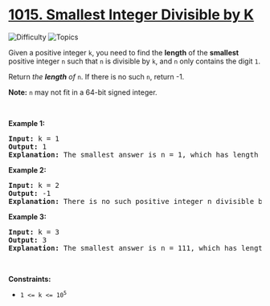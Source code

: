 # [1015. Smallest Integer Divisible by K](https://leetcode.com/problems/smallest-integer-divisible-by-k)

![Difficulty](https://img.shields.io/badge/Difficulty-Medium-blue.svg) ![Topics](https://img.shields.io/badge/Topics-Hash%20Table,%20Math-orange.svg)
<br/>

<p>Given a positive integer <code>k</code>, you need to find the <strong>length</strong> of the <strong>smallest</strong> positive integer <code>n</code> such that <code>n</code> is divisible by <code>k</code>, and <code>n</code> only contains the digit <code>1</code>.</p>

<p>Return <em>the <strong>length</strong> of </em><code>n</code>. If there is no such <code>n</code>, return -1.</p>

<p><strong>Note:</strong> <code>n</code> may not fit in a 64-bit signed integer.</p>

<p>&nbsp;</p>
<p><strong class="example">Example 1:</strong></p>

<pre>
<strong>Input:</strong> k = 1
<strong>Output:</strong> 1
<strong>Explanation:</strong> The smallest answer is n = 1, which has length 1.
</pre>

<p><strong class="example">Example 2:</strong></p>

<pre>
<strong>Input:</strong> k = 2
<strong>Output:</strong> -1
<strong>Explanation:</strong> There is no such positive integer n divisible by 2.
</pre>

<p><strong class="example">Example 3:</strong></p>

<pre>
<strong>Input:</strong> k = 3
<strong>Output:</strong> 3
<strong>Explanation:</strong> The smallest answer is n = 111, which has length 3.
</pre>

<p>&nbsp;</p>
<p><strong>Constraints:</strong></p>

<ul>
	<li><code>1 &lt;= k &lt;= 10<sup>5</sup></code></li>
</ul>

